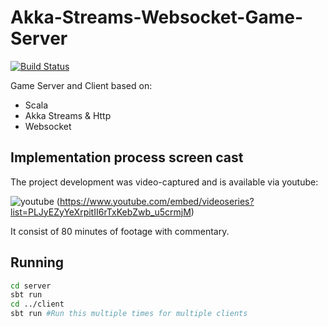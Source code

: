 # Akka-Streams-Websocket-Game-Server

[![Build Status](https://travis-ci.org/JakubDziworski/Akka-Streams-Websocket-Game-Server.svg?branch=master)](https://travis-ci.org/JakubDziworski/Akka-Streams-Websocket-Game-Server)

Game Server and Client based on:
* Scala
* Akka Streams & Http
* Websocket

## Implementation process screen cast

The project development was video-captured and is available via youtube:

![youtube](https://img.youtube.com/vi/lex7xQPgzY8/0.jpg)
(https://www.youtube.com/embed/videoseries?list=PLJyEZyYeXrpitII6rTxKebZwb_u5crmjM)

It consist of 80 minutes of footage with commentary. 

## Running

```bash
cd server
sbt run
cd ../client
sbt run #Run this multiple times for multiple clients
```
